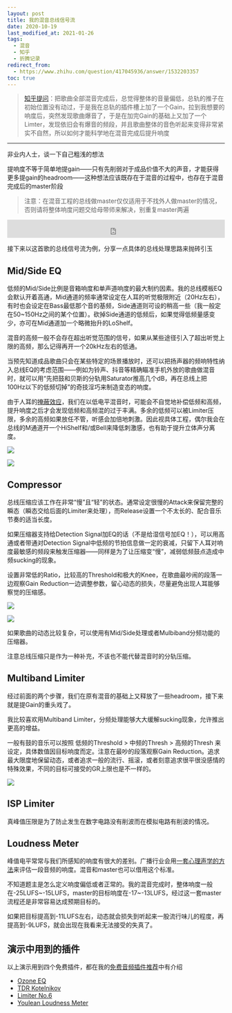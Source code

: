 ```yaml
---
layout: post
title: 我的混音总线信号流
date: 2020-10-19
last_modified_at: 2021-01-26
tags:
  - 混音
  - 知乎
  - 折腾记录
redirect_from:
  - https://www.zhihu.com/question/417045936/answer/1532203357
toc: true
---
```


> [知乎提问](https://www.zhihu.com/question/417045936/answer/1532203357)：把歌曲全部混音完成后，总觉得整体的音量偏低，总轨的推子在初始位置没有动过，于是我在总轨的插件槽上加了一个Gain，拉到我想要的响度后，突然发现歌曲爆音了，于是在加完Gain的基础上又加了一个Limter，发现依旧会有爆音的频段，并且歌曲整体的音色听起来变得非常紧实不自然，所以如何才能科学地在混音完成后提升响度

___

非业内人士，谈一下自己粗浅的想法

提响度不等于简单地提gain——只有先削弱对于成品价值不大的声音，才能获得更多提gain的headroom——这种想法应该既存在于混音的过程中，也存在于混音完成后的master阶段

> 注意：在混音工程的总线做master仅仅适用于不找外人做master的情况，否则请将整体响度问题交给母带师来解决，别重复master两遍

<iframe style="border: 0; width: 100%; height: 42px;" src="https://bandcamp.com/EmbeddedPlayer/album=4028171195/size=small/bgcol=333333/linkcol=4ec5ec/artwork=none/track=1545109972/transparent=true/" seamless><a href="https://feeshy.bandcamp.com/album/illusory-beats">Illusory Beats by feeshy</a></iframe>

接下来以这首歌的总线信号流为例，分享一点具体的总线处理思路来抛砖引玉

## Mid/Side EQ

低频的Mid/Side比例是音箱响度和单声道响度的最大制约因素。我的总线模板EQ会默认开着高通，Mid通道的频率通常设定在人耳的听觉极限附近（20Hz左右），有时也会设定在Bass最低那个音的基频，Side通道则可设的稍高一些（我一般定在50~150Hz之间的某个位置）。砍掉Side通道的低频后，如果觉得低频量感变少，亦可在Mid通道加一个略微抬升的LoShelf。

混音的高频一般不会存在超出听觉范围的信号，如果从某些途径引入了超出听觉上限的高频，那么记得再开一个20kHz左右的低通。

当预先知道成品歌曲只会在某些特定的场景播放时，还可以把扬声器的频响特性纳入总线EQ的考虑范围——例如为铃声、抖音等精确瞄准手机外放的歌曲做混音时，就可以用“先把鼓和贝斯的分轨用Saturator推高几个dB，再在总线上把100Hz以下的低频切掉”的奇技淫巧来制造变态的响度。

由于人耳的[掩蔽效应](https://baike.baidu.com/item/%E6%8E%A9%E8%94%BD%E6%95%88%E5%BA%94)，我们在以低电平混音时，可能会不自觉地补偿低频和高频，提升响度之后才会发现低频和高频混的过于丰满。多余的低频可以被Limiter压限，多余的高频如果放任不管，听感会加倍地刺激。因此视具体工程，偶尔我会在总线的M通道开一个HiShelf和/或Bell来降低刺激感，也有助于提升立体声分离度。

![](https://pic2.zhimg.com/80/v2-b148337bf1715c63b1ad6eb815b33fab_720w.jpg)

![](https://pic1.zhimg.com/80/v2-4459734ee449e93b08a9188b489c553a_720w.jpg)

## Compressor

总线压缩应该工作在非常“慢”且“轻”的状态。通常设定很慢的Attack来保留完整的瞬态（瞬态交给后面的Limiter来处理），而Release设置一个不太长的、配合音乐节奏的适当长度。

如果压缩器支持给Detection Signal加EQ的话（不是给湿信号加EQ！），可以用高通或者带通对Detection Signal中低频的节拍信息做一定的衰减，只留下人耳对响度最敏感的频段来触发压缩器——同样是为了让压缩变“慢”，减弱低频鼓点造成中频sucking的现象。

设置非常低的Ratio，比较高的Threshold和极大的Knee，在歌曲最吵闹的段落一边观察Gain Reduction一边调整参数，留心动态的损失，尽量避免出现人耳能够察觉的压缩感。

![](https://pic1.zhimg.com/80/v2-d8f4eb286f5919701e4618de3b6aa553_720w.jpg)

![](https://pic4.zhimg.com/80/v2-f61b1676923bd138248fa3943edda595_720w.jpg)

如果歌曲的动态比较复杂，可以使用有Mid/Side处理或者Mulbiband分频功能的压缩器。

注意总线压缩只是作为一种补充，不该也不能代替混音时的分轨压缩。

## Multiband Limiter

经过前面的两个步骤，我们在原有混音的基础上又释放了一些headroom，接下来就是提Gain的重头戏了。

我比较喜欢用Multiband Limiter，分频处理能够大大缓解sucking现象，允许推出更高的增益。

一般有鼓的音乐可以按照 低频的Threshold > 中频的Thresh > 高频的Thresh 来设定，具体数值因目标响度而定。注意在最吵的段落观察Gain Reduction。追求最大限度地保留动态，或者追求一般的流行、摇滚，或者刻意追求很平很没感情的特殊效果，不同的目标可接受的GR上限也是不一样的。

![](https://pic2.zhimg.com/80/v2-d23c07367b2a2179da0c49021c85814c_720w.jpg)

## ISP Limiter

真峰值压限是为了防止发生在数字电路没有削波而在模拟电路有削波的情况。

## Loudness Meter

峰值电平常常与我们所感知的响度有很大的差别。广播行业会用[一套心理声学的方法](https://zhuanlan.zhihu.com/p/51224355)来评估一段音频的响度。混音和master也可以借用这个标准。

不知道题主是怎么定义响度偏低或者正常的。我的混音完成时，整体响度一般在-25LUFS~-15LUFS，master的目标响度在-17~-13LUFS，经过这一套master流程还是非常容易达成预期目标的。

如果把目标提高到-11LUFS左右，动态就会损失到听起来一股流行味儿的程度，再提高到-9LUFS，就会出现在我看来无法接受的失真了。

## 演示中用到的插件

以上演示用到四个免费插件，都在我的[免费音频插件推荐](/lists/free-audio-plugins)中有介绍

- [Ozone EQ](https://www.native-instruments.com/en/products/izotope/ozone-11-eq/)
- [TDR Kotelnikov](https://www.tokyodawn.net/tdr-kotelnikov/)
- [Limiter No.6](https://www.tokyodawn.net/vladg-limiter-n6/)
- [Youlean Loudness Meter](https://youlean.co/youlean-loudness-meter/)